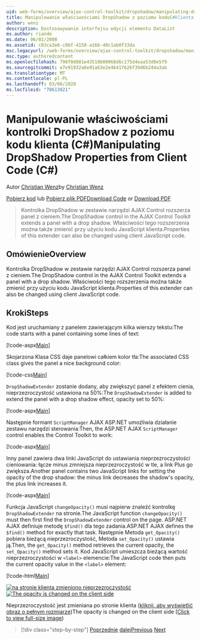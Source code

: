 ```yaml
---
uid: web-forms/overview/ajax-control-toolkit/dropshadow/manipulating-dropshadow-properties-from-client-code-cs
title: Manipulowanie właściwościami DropShadow z poziomu koduC#klienta () | Microsoft Docs
author: wenz
description: Dostosowywanie interfejsu edycji elementu DataList
ms.author: riande
ms.date: 06/02/2008
ms.assetid: c83ca3e6-c0bf-4158-a166-40c1ab0f33da
msc.legacyurl: /web-forms/overview/ajax-control-toolkit/dropshadow/manipulating-dropshadow-properties-from-client-code-cs
msc.type: authoredcontent
ms.openlocfilehash: 790f0d881e43518600968d6c175d4eaa53d0e5f9
ms.sourcegitcommit: e7e91932a6e91a63e2e46417626f39d6b244a3ab
ms.translationtype: MT
ms.contentlocale: pl-PL
ms.lasthandoff: 03/06/2020
ms.locfileid: "78613821"
---
```

# <a name="manipulating-dropshadow-properties-from-client-code-c"></a><span data-ttu-id="1bbec-103">Manipulowanie właściwościami kontrolki DropShadow z poziomu kodu klienta (C#)</span><span class="sxs-lookup"><span data-stu-id="1bbec-103">Manipulating DropShadow Properties from Client Code (C#)</span></span>

<span data-ttu-id="1bbec-104">Autor [Christian Wenz](https://github.com/wenz)</span><span class="sxs-lookup"><span data-stu-id="1bbec-104">by [Christian Wenz](https://github.com/wenz)</span></span>

<span data-ttu-id="1bbec-105">[Pobierz kod](https://download.microsoft.com/download/5/1/6/51652a81-500b-4f6b-88d3-617103e7941e/DropShadow2.cs.zip) lub [Pobierz plik PDF](https://download.microsoft.com/download/b/6/a/b6ae89ee-df69-4c87-9bfb-ad1eb2b23373/dropshadow2CS.pdf)</span><span class="sxs-lookup"><span data-stu-id="1bbec-105">[Download Code](https://download.microsoft.com/download/5/1/6/51652a81-500b-4f6b-88d3-617103e7941e/DropShadow2.cs.zip) or [Download PDF](https://download.microsoft.com/download/b/6/a/b6ae89ee-df69-4c87-9bfb-ad1eb2b23373/dropshadow2CS.pdf)</span></span>

> <span data-ttu-id="1bbec-106">Kontrolka DropShadow w zestawie narzędzi AJAX Control rozszerza panel z cieniem.</span><span class="sxs-lookup"><span data-stu-id="1bbec-106">The DropShadow control in the AJAX Control Toolkit extends a panel with a drop shadow.</span></span> <span data-ttu-id="1bbec-107">Właściwości tego rozszerzenia można także zmienić przy użyciu kodu JavaScript klienta.</span><span class="sxs-lookup"><span data-stu-id="1bbec-107">Properties of this extender can also be changed using client JavaScript code.</span></span>

## <a name="overview"></a><span data-ttu-id="1bbec-108">Omówienie</span><span class="sxs-lookup"><span data-stu-id="1bbec-108">Overview</span></span>

<span data-ttu-id="1bbec-109">Kontrolka DropShadow w zestawie narzędzi AJAX Control rozszerza panel z cieniem.</span><span class="sxs-lookup"><span data-stu-id="1bbec-109">The DropShadow control in the AJAX Control Toolkit extends a panel with a drop shadow.</span></span> <span data-ttu-id="1bbec-110">Właściwości tego rozszerzenia można także zmienić przy użyciu kodu JavaScript klienta.</span><span class="sxs-lookup"><span data-stu-id="1bbec-110">Properties of this extender can also be changed using client JavaScript code.</span></span>

## <a name="steps"></a><span data-ttu-id="1bbec-111">Kroki</span><span class="sxs-lookup"><span data-stu-id="1bbec-111">Steps</span></span>

<span data-ttu-id="1bbec-112">Kod jest uruchamiany z panelem zawierającym kilka wierszy tekstu:</span><span class="sxs-lookup"><span data-stu-id="1bbec-112">The code starts with a panel containing some lines of text:</span></span>

[!code-aspx[Main](manipulating-dropshadow-properties-from-client-code-cs/samples/sample1.aspx)]

<span data-ttu-id="1bbec-113">Skojarzona Klasa CSS daje panelowi całkiem kolor tła:</span><span class="sxs-lookup"><span data-stu-id="1bbec-113">The associated CSS class gives the panel a nice background color:</span></span>

[!code-css[Main](manipulating-dropshadow-properties-from-client-code-cs/samples/sample2.css)]

<span data-ttu-id="1bbec-114">`DropShadowExtender` zostanie dodany, aby zwiększyć panel z efektem cienia, nieprzezroczystość ustawiona na 50%:</span><span class="sxs-lookup"><span data-stu-id="1bbec-114">The `DropShadowExtender` is added to extend the panel with a drop shadow effect, opacity set to 50%:</span></span>

[!code-aspx[Main](manipulating-dropshadow-properties-from-client-code-cs/samples/sample3.aspx)]

<span data-ttu-id="1bbec-115">Następnie formant `ScriptManager` AJAX ASP.NET umożliwia działanie zestawu narzędzi sterowania:</span><span class="sxs-lookup"><span data-stu-id="1bbec-115">Then, the ASP.NET AJAX `ScriptManager` control enables the Control Toolkit to work:</span></span>

[!code-aspx[Main](manipulating-dropshadow-properties-from-client-code-cs/samples/sample4.aspx)]

<span data-ttu-id="1bbec-116">Inny panel zawiera dwa linki JavaScript do ustawiania nieprzezroczystości cieniowania: łącze minus zmniejsza nieprzezroczystość w tle, a link Plus go zwiększa.</span><span class="sxs-lookup"><span data-stu-id="1bbec-116">Another panel contains two JavaScript links for setting the opacity of the drop shadow: the minus link decreases the shadow's opacity, the plus link increases it.</span></span>

[!code-aspx[Main](manipulating-dropshadow-properties-from-client-code-cs/samples/sample5.aspx)]

<span data-ttu-id="1bbec-117">Funkcja JavaScript `changeOpacity()` musi najpierw znaleźć kontrolkę `DropShadowExtender` na stronie.</span><span class="sxs-lookup"><span data-stu-id="1bbec-117">The JavaScript function `changeOpacity()` must then first find the `DropShadowExtender` control on the page.</span></span> <span data-ttu-id="1bbec-118">ASP.NET AJAX definiuje metodę `$find()` dla tego zadania.</span><span class="sxs-lookup"><span data-stu-id="1bbec-118">ASP.NET AJAX defines the `$find()` method for exactly that task.</span></span> <span data-ttu-id="1bbec-119">Następnie Metoda `get_Opacity()` pobiera bieżącą nieprzezroczystość, Metoda `set_Opacity()` ustawia ją.</span><span class="sxs-lookup"><span data-stu-id="1bbec-119">Then, the `get_Opacity()` method retrieves the current opacity, the `set_Opacity()` method sets it.</span></span> <span data-ttu-id="1bbec-120">Kod JavaScript umieszcza bieżącą wartość nieprzezroczystości w `<label>` elemencie:</span><span class="sxs-lookup"><span data-stu-id="1bbec-120">The JavaScript code then puts the current opacity value in the `<label>` element:</span></span>

[!code-html[Main](manipulating-dropshadow-properties-from-client-code-cs/samples/sample6.html)]

<span data-ttu-id="1bbec-121">[![na stronie klienta zmieniono nieprzezroczystość](manipulating-dropshadow-properties-from-client-code-cs/_static/image2.png)](manipulating-dropshadow-properties-from-client-code-cs/_static/image1.png)</span><span class="sxs-lookup"><span data-stu-id="1bbec-121">[![The opacity is changed on the client side](manipulating-dropshadow-properties-from-client-code-cs/_static/image2.png)](manipulating-dropshadow-properties-from-client-code-cs/_static/image1.png)</span></span>

<span data-ttu-id="1bbec-122">Nieprzezroczystość jest zmieniana po stronie klienta ([kliknij, aby wyświetlić obraz o pełnym rozmiarze](manipulating-dropshadow-properties-from-client-code-cs/_static/image3.png))</span><span class="sxs-lookup"><span data-stu-id="1bbec-122">The opacity is changed on the client side ([Click to view full-size image](manipulating-dropshadow-properties-from-client-code-cs/_static/image3.png))</span></span>

> [!div class="step-by-step"]
> <span data-ttu-id="1bbec-123">[Poprzednie](adjusting-the-z-index-of-a-dropshadow-cs.md)
> [dalej](adjusting-the-z-index-of-a-dropshadow-vb.md)</span><span class="sxs-lookup"><span data-stu-id="1bbec-123">[Previous](adjusting-the-z-index-of-a-dropshadow-cs.md)
[Next](adjusting-the-z-index-of-a-dropshadow-vb.md)</span></span>
